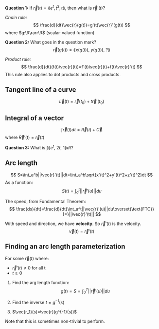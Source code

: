 **Question 1:**
If $\vec{r}(t)=\lang e^t,t^2,t\rang$, then what is $\vec{r}'(t)$?

*Chain rule:*
$$
\frac{d}{dt}\vec{r}(g(t))=g'(t)\vec{r}'(g(t))
$$
where $g:\R\rarr\R$ (scalar-valued function)

**Question 2:**
What goes in the question mark?
$$
\vec{r}(g(t))=\lang x(g(t)),\ y(g(t)),\ ?\rang
$$

*Product rule:*
$$
\frac{d}{dt}(f(t)\vec{r}(t))=f'(t)\vec{r}(t)+f(t)\vec{r}'(t)
$$
This rule also applies to dot products and cross products.

## Tangent line of a curve
$$
\vec{L}(t)=\vec{r}(t_0)+t\vec{r}'(t_0)
$$

## Integral of a vector
$$
\int\vec{r}(t)dt=\vec{R}(t)+\vec{C}
$$
where $\vec{R}'(t)=\vec{r}(t)$

**Question 3:**
What is $\int\lang e^t,\ 2t,\ 1\rang dt$?

## Arc length
$$
S=\int_a^b||\vec{r}'(t)||dt=\int_a^b\sqrt{x'(t)^2+y'(t)^2+z'(t)^2}dt
$$
As a function:
$$
S(t)=\int_a^t||\vec{r}'(u)||du
$$

The speed, from Fundamental Theorem:
$$
\frac{ds}{dt}=\frac{d}{dt}\int_a^t||\vec{r}'(u)||du\overset{\text{FTC}}{=}||\vec{r}'(t)||
$$

With speed and direction, we have **velocity**. So $\vec{r}'(t)$ is the velocity.
$$
\vec{v}(t)=\vec{r}'(t)
$$

## Finding an arc length parameterization
For some $\vec{r}(t)$ where:
- $\vec{r}'(t)\neq0$ for all t
- $t\geq0$

1. Find the arg length function:
$$
g(t)=S=\int_0^T||\vec{r}'(u)||du
$$

2. Find the inverse $t=g^{-1}(s)$
3. $\vec{r_1}(s)=\vec{r}(g^{-1}(s))$

Note that this is sometimes non-trivial to perform.